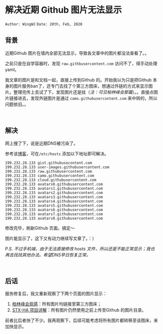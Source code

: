 # 解决近期 Github 图片无法显示

`Author: WingWJ`
`Date: 20th, Feb, 2020`



## 背景

近期Github 图片在墙内全部无法显示，导致各文章中的图片都没法查看了。。

之前只是在自学容器时，发现 `raw.githbusercontent.com` 访问不了，得手动处理 yaml。

我文章的图片是和文档一起，直接上传到Github 的。开始我以为只是把Github 本身的图片服务ban了，还专门去找了个第三方图床，想通过外链的方式来显示图片。整理完传上去试了下，发现图片还是挂（*注：可见柏林峰会那篇*）。。直接点图片链接进去，发现外链图片是通过 `camo.githubusercontent.com`  来中转的，所以问题依旧。。

<br/>

## 解决

网上搜了下，说是近期DNS被污染了。

参考该[博客](https://reishin.me/github-dns/)，可在`/etc/hosts` 添加以下地址即可解决。

```
199.232.28.133 gist.githubusecontent.com
199.232.28.133 user-images.githubusercontent.com
199.232.28.133 raw.githubusercontent.com
199.232.28.133 camo.githubusercontent.com
199.232.28.133 cloud.githubusercontent.com
199.232.28.133 avatars0.githubusercontent.com
199.232.28.133 avatars1.githubusercontent.com
199.232.28.133 avatars2.githubusercontent.com
199.232.28.133 avatars3.githubusercontent.com
199.232.28.133 avatars4.githubusercontent.com
199.232.28.133 avatars5.githubusercontent.com
199.232.28.133 avatars6.githubusercontent.com
199.232.28.133 avatars7.githubusercontent.com
199.232.28.133 avatars8.githubusercontent.com
```

修改完毕，刷新Github 页面。搞定～ 

图片能显示了，这下又有动力继续写文章了。：）

*P.S. 不过手机端，由于无法直接修改 hosts 文件，所以还是不能正常显示；我也再去找找其他办法。希望DNS早日恢复正常。*

<br/>


## 后话

服务修复后，我又重新观察了下两个页面的图片显示：

1. [柏林峰会观感](https://github.com/wingwj/wingwj.github.io/blob/master/sharing/berlin_summit/OpenStack_Berlin_Summit.md)：所有图片均链接至第三方图床；
2. [STX-HA 项目详解](https://github.com/wingwj/wingwj.github.io/blob/master/sharing/starlingx/stx_ha.md)：所有图片仍然使用之前上传至Github 的图片目录。

前者比后者快了不少。我再观察下，后续可能考虑将所有图片都转移至该图床，来加快显示。

